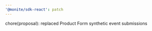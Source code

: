 ```yaml
---
'@monite/sdk-react': patch
---
```


chore(proposal): replaced Product Form synthetic event submissions
